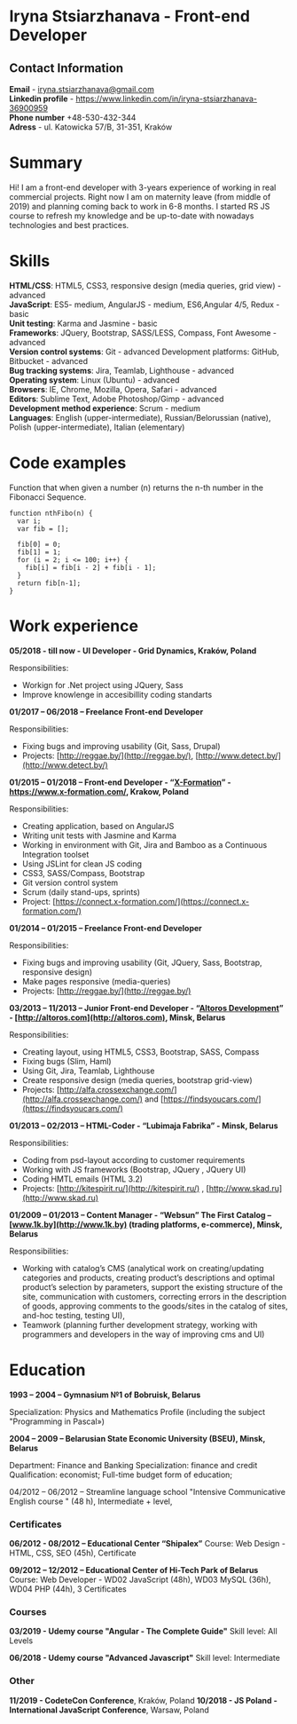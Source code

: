 # Iryna Stsiarzhanava - Front-end Developer


## Contact Information
**Email** - <iryna.stsiarzhanava@gmail.com><br>
**Linkedin profile** - <https://www.linkedin.com/in/iryna-stsiarzhanava-36900959><br>
**Phone number** +48-530-432-344<br>
**Adress** - ul. Katowicka 57/B, 31-351, Kraków<br>


# Summary

Hi! I am a front-end developer with 3-years experience of working in real commercial projects. Right now I am on maternity leave (from middle of 2019) and planning coming back to work in 6-8 months. I started RS JS course to refresh my knowledge and be up-to-date with nowadays technologies and best practices.

# Skills

**HTML/CSS**: HTML5, CSS3, responsive design (media queries, grid view) - advanced  
**JavaScript**: ES5- medium, AngularJS - medium, ES6,Angular 4/5, Redux - basic  
**Unit testing**: Karma and Jasmine - basic  
**Frameworks**: JQuery, Bootstrap, SASS/LESS, Compass, Font Awesome - advanced  
**Version control systems**: Git - advanced Development platforms: GitHub, Bitbucket - advanced  
**Bug tracking systems**: Jira, Teamlab, Lighthouse - advanced  
**Operating system**: Linux (Ubuntu) - advanced  
**Browsers**: IE, Chrome, Mozilla, Opera, Safari - advanced  
**Editors**: Sublime Text, Adobe Photoshop/Gimp - advanced  
**Development method experience**: Scrum - medium  
**Languages**: English (upper-intermediate), Russian/Belorussian (native), Polish (upper-intermediate), Italian (elementary)

# Code examples

Function that when given a number (n) returns the n-th number in the Fibonacci Sequence.
```
function nthFibo(n) {
  var i;
  var fib = [];
  
  fib[0] = 0;
  fib[1] = 1;
  for (i = 2; i <= 100; i++) {
    fib[i] = fib[i - 2] + fib[i - 1];  
  }
  return fib[n-1];
}
```

# Work experience

**05/2018 - till now - UI Developer - Grid Dynamics, Kraków, Poland**

Responsibilities:
- Workign for .Net project using JQuery, Sass
- Improve knowlenge in accesibillity coding standarts 

**01/2017 – 06/2018 – Freelance Front-end Developer**

Responsibilities:
-   Fixing bugs and improving usability (Git, Sass, Drupal)
-   Projects: [http://reggae.by/](http://reggae.by/), [http://www.detect.by/](http://www.detect.by/)
    

**01/2015 – 01/2018 – Front-end Developer - “[X-Formation](http://moikrug.ru/companies/329333032/)” - https://www.x-formation.com/, Krakow, Poland**

Responsibilities:
-   Creating application, based on AngularJS
-   Writing unit tests with Jasmine and Karma    
-   Working in environment with Git, Jira and Bamboo as a Continuous Integration toolset
-   Using JSLint for clean JS coding
-   CSS3, SASS/Compass, Bootstrap
-   Git version control system
-   Scrum (daily stand-ups, sprints)
-   Project: [https://connect.x-formation.com/](https://connect.x-formation.com/)
    

**01/2014 – 01/2015  – Freelance Front-end Developer**

Responsibilities:

-   Fixing bugs and improving usability (Git, JQuery, Sass, Bootstrap, responsive design)
-   Make pages responsive (media-queries)
-   Projects: [http://reggae.by/](http://reggae.by/)
    

**03/2013 – 11/2013 – Junior Front-end Developer - “[Altoros Development](http://moikrug.ru/companies/329333032/)” - [http://altoros.com](http://altoros.com), Minsk, Belarus**

Responsibilities:
-   Creating layout, using HTML5, CSS3, Bootstrap, SASS, Compass
-   Fixing bugs (Slim, Haml) 
-   Using Git, Jira, Teamlab, Lighthouse
-   Create responsive design (media queries, bootstrap grid-view)
-   Projects: [http://alfa.crossexchange.com/](http://alfa.crossexchange.com/) and [https://findsyoucars.com/](https://findsyoucars.com/)
    

**01/2013 – 02/2013 – HTML-Coder - “Lubimaja Fabrika” - Minsk, Belarus**

Responsibilities:
-   Coding from psd-layout according to customer requirements
-   Working with JS frameworks (Bootstrap, JQuery , JQuery UI)
-   Coding HMTL emails (HTML 3.2)
-   Projects: [http://kitespirit.ru/](http://kitespirit.ru/) , [http://www.skad.ru](http://www.skad.ru)
    

  

**01/2009 – 01/2013 – Content Manager - “Websun” The First Catalog – [www.1k.by](http://www.1k.by) (trading platforms, e-commerce), Minsk, Belarus**

Responsibilities:
-   Working with catalog’s CMS (analytical work on creating/updating categories and products, creating product’s descriptions and optimal product’s selection by parameters, support the existing structure of the site, communication with customers, correcting errors in the description of goods, approving comments to the goods/sites in the catalog of sites, and-hoc testing, testing UI),
-   Teamwork (planning further development strategy, working with programmers and developers in the way of improving cms and UI)

# Education

**1993 – 2004 – Gymnasium №1 of Bobruisk, Belarus**

Specialization: Physics and Mathematics Profile (including the subject "Programming in Pascal»)

**2004 – 2009 – Belarusian State Economic University (BSEU), Minsk, Belarus**

Department: Finance and Banking
Specialization: finance and credit
Qualification: economist;
Full-time budget form of education;

04/2012 – 06/2012 – Streamline language school "Intensive Communicative English course " (48 h), Intermediate + level,

### Certificates

**06/2012 - 08/2012 – Educational Center “Shipalex”**
Course: Web Design - HTML, CSS, SEO (45h), Certificate

**09/2012 – 12/2012 – Educational Center of Hi-Tech Park of Belarus** 
Course: Web Developer - WD02 JavaScript (48h), WD03 MySQL (36h), WD04 PHP (44h), 3 Certificates

### Courses

**03/2019 - Udemy course "Angular - The Complete Guide"**
Skill level: All Levels

**06/2018 - Udemy course "Advanced Javascript"**
Skill level: Intermediate

### Other

**11/2019 - CodeteCon Conference**, Kraków, Poland
**10/2018 -  JS Poland - International JavaScript Conference**, Warsaw, Poland
